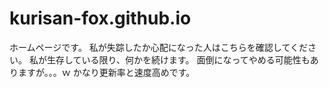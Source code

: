 # kurisan-fox.github.io
ホームページです。
私が失踪したか心配になった人はこちらを確認してください。
私が生存している限り、何かを続けます。
面倒になってやめる可能性もありますが。。。ｗ
かなり更新率と速度高めです。
